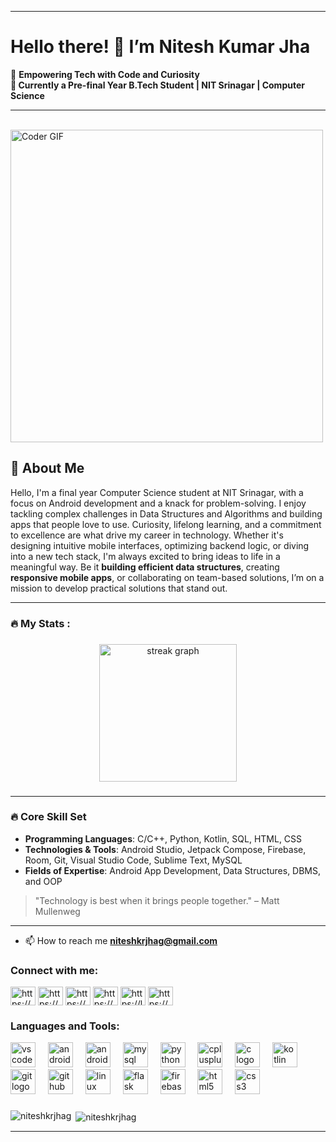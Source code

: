 
---

# Hello there! 👋 I’m Nitesh Kumar Jha

🚀 **Empowering Tech with Code and Curiosity**  
**📍 Currently a Pre-final Year B.Tech Student | NIT Srinagar | Computer Science**

---
 <br>
    <img src="https://media.giphy.com/media/SWoSkN6DxTszqIKEqv/giphy.gif" alt="Coder GIF" width="500">
    
## 📘 About Me

Hello, I'm a final year Computer Science student at NIT Srinagar, with a focus on Android development and a knack for problem-solving. I enjoy tackling complex challenges in Data Structures and Algorithms and building apps that people love to use.
Curiosity, lifelong learning, and a commitment to excellence are what drive my career in technology. Whether it's designing intuitive mobile interfaces, optimizing backend logic, or diving into a new tech stack, I'm always excited to bring ideas to life in a meaningful way.
Be it **building efficient data structures**, creating **responsive mobile apps**, or collaborating on team-based solutions, I’m on a mission to develop practical solutions that stand out.

---

<h3 align="left">🔥   My Stats :</h3>

###

<div align="center">
  <img src="https://streak-stats.demolab.com?user=niteshkrjhag&locale=en&mode=daily&theme=dark&hide_border=false&border_radius=5&order=3" height="220" alt="streak graph"  />
</div>

###

---

### 🔥 Core Skill Set

- **Programming Languages**: C/C++, Python, Kotlin, SQL, HTML, CSS  
- **Technologies & Tools**: Android Studio, Jetpack Compose, Firebase, Room, Git, Visual Studio Code, Sublime Text, MySQL  
- **Fields of Expertise**: Android App Development, Data Structures, DBMS, and OOP  

> "Technology is best when it brings people together." – Matt Mullenweg

---
- 📫 How to reach me **niteshkrjhag@gmail.com**

<h3 align="left">Connect with me:</h3>
<p align="left">
<a href="https://www.linkedin.com/in/nitesh-kr-jha🏹-959595250/" target="blank"><img align="center" src="https://raw.githubusercontent.com/rahuldkjain/github-profile-readme-generator/master/src/images/icons/Social/linked-in-alt.svg" alt="https://www.linkedin.com/in/nitesh-kr-jha-🏹-959595250/" height="30" width="40" /></a>
<a href="https://stackoverflow.com/users/27419971/arjuna" target="blank"><img align="center" src="https://raw.githubusercontent.com/rahuldkjain/github-profile-readme-generator/master/src/images/icons/Social/stack-overflow.svg" alt="https://stackoverflow.com/users/27419971/arjuna" height="30" width="40" /></a>
<a href="https://www.codechef.com/users/niteshkrjha01" target="blank"><img align="center" src="https://cdn.jsdelivr.net/npm/simple-icons@3.1.0/icons/codechef.svg" alt="https://www.codechef.com/users/niteshkrjha01" height="30" width="40" /></a>
<a href="https://codeforces.com/profile/arjuna_undefined" target="blank"><img align="center" src="https://raw.githubusercontent.com/rahuldkjain/github-profile-readme-generator/master/src/images/icons/Social/codeforces.svg" alt="https://codeforces.com/profile/arjuna_undefined" height="30" width="40" /></a>
<a href="https://leetcode.com/u/hero_nitesh/" target="blank"><img align="center" src="https://raw.githubusercontent.com/rahuldkjain/github-profile-readme-generator/master/src/images/icons/Social/leet-code.svg" alt="https://leetcode.com/u/hero_nitesh/" height="30" width="40" /></a>
<a href="https://www.geeksforgeeks.org/user/nitesh01/" target="blank"><img align="center" src="https://raw.githubusercontent.com/rahuldkjain/github-profile-readme-generator/master/src/images/icons/Social/geeks-for-geeks.svg" alt="https://www.geeksforgeeks.org/user/arjunav3y7/" height="30" width="40" /></a>
</p>

<h3 align="left">Languages and Tools:</h3>
<div align="left">
  <img src="https://cdn.jsdelivr.net/gh/devicons/devicon/icons/vscode/vscode-original.svg" height="40" alt="vscode logo"  />
  <img width="12" />
  <img src="https://cdn.jsdelivr.net/gh/devicons/devicon/icons/androidstudio/androidstudio-original.svg" height="40" alt="androidstudio logo"  />
  <img width="12" />
  <img src="https://cdn.jsdelivr.net/gh/devicons/devicon/icons/android/android-original.svg" height="40" alt="android logo"  />
  <img width="12" />
  <img src="https://cdn.jsdelivr.net/gh/devicons/devicon/icons/mysql/mysql-original.svg" height="40" alt="mysql logo"  />
  <img width="12" />
  <img src="https://cdn.jsdelivr.net/gh/devicons/devicon/icons/python/python-original.svg" height="40" alt="python logo"  />
  <img width="12" />
  <img src="https://cdn.jsdelivr.net/gh/devicons/devicon/icons/cplusplus/cplusplus-original.svg" height="40" alt="cplusplus logo"  />
  <img width="12" />
  <img src="https://cdn.jsdelivr.net/gh/devicons/devicon/icons/c/c-original.svg" height="40" alt="c logo"  />
  <img width="12" />
  <img src="https://cdn.jsdelivr.net/gh/devicons/devicon/icons/kotlin/kotlin-original.svg" height="40" alt="kotlin logo"  />
  <img width="12" />
  <img src="https://cdn.jsdelivr.net/gh/devicons/devicon/icons/git/git-original.svg" height="40" alt="git logo"  />
  <img width="12" />
  <img src="https://cdn.jsdelivr.net/gh/devicons/devicon/icons/github/github-original.svg" height="40" alt="github logo"  />
  <img width="12" />
  <img src="https://cdn.jsdelivr.net/gh/devicons/devicon/icons/linux/linux-original.svg" height="40" alt="linux logo"  />
  <img width="12" />
  <img src="https://cdn.jsdelivr.net/gh/devicons/devicon/icons/flask/flask-original.svg" height="40" alt="flask logo"  />
  <img width="12" />
  <img src="https://cdn.jsdelivr.net/gh/devicons/devicon/icons/firebase/firebase-plain.svg" height="40" alt="firebase logo"  />
  <img width="12" />
  <img src="https://cdn.jsdelivr.net/gh/devicons/devicon/icons/html5/html5-original.svg" height="40" alt="html5 logo"  />
  <img width="12" />
  <img src="https://cdn.jsdelivr.net/gh/devicons/devicon/icons/css3/css3-original.svg" height="40" alt="css3 logo"  />
</div>

###

<p><img align="left" src="https://github-readme-stats.vercel.app/api/top-langs?username=niteshkrjhag&show_icons=true&locale=en&layout=compact" alt="niteshkrjhag" /></p>

<p>&nbsp;<img align="center" src="https://github-readme-stats.vercel.app/api?username=niteshkrjhag&show_icons=true&locale=en" alt="niteshkrjhag" /></p>


---
